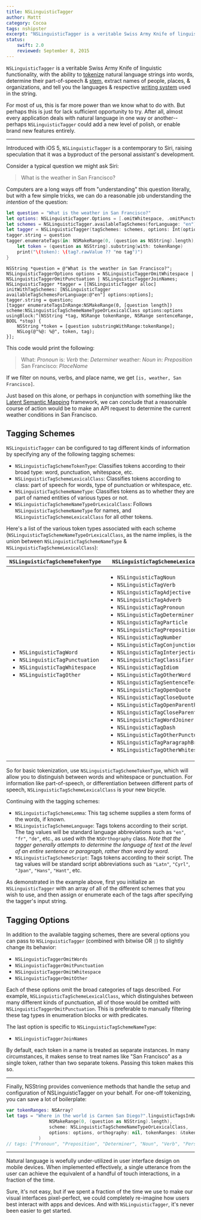 ```yaml
---
title: NSLinguisticTagger
author: Mattt
category: Cocoa
tags: nshipster
excerpt: "NSLinguisticTagger is a veritable Swiss Army Knife of linguistic functionality, with the ability to tokenize natural language strings into words, determine their part-of-speech & stem, extract names of people, places, & organizations, and tell you the languages & respective writing system used in the string."
status:
    swift: 2.0
    reviewed: September 8, 2015
---
```


`NSLinguisticTagger` is a veritable Swiss Army Knife of linguistic functionality, with the ability to [tokenize](https://en.wikipedia.org/wiki/Tokenization) natural language strings into words, determine their part-of-speech & [stem](https://en.wikipedia.org/wiki/Word_stem), extract names of people, places, & organizations, and tell you the languages & respective [writing system](https://en.wikipedia.org/wiki/Writing_system) used in the string.

For most of us, this is far more power than we know what to do with. But perhaps this is just for lack sufficient opportunity to try. After all, almost every application deals with natural language in one way or another--perhaps `NSLinguisticTagger` could add a new level of polish, or enable brand new features entirely.

---

Introduced with iOS 5, `NSLinguisticTagger` is a contemporary to Siri, raising speculation that it was a byproduct of the personal assistant's development.

Consider a typical question we might ask Siri:

> What is the weather in San Francisco?

Computers are a long ways off from "understanding" this question literally, but with a few simple tricks, we can do a reasonable job understanding the _intention_ of the question:

```swift
let question = "What is the weather in San Francisco?"
let options: NSLinguisticTagger.Options = [.omitWhitespace, .omitPunctuation, .joinNames]
let schemes = NSLinguisticTagger.availableTagSchemes(forLanguage: "en")
let tagger = NSLinguisticTagger(tagSchemes: schemes, options: Int(options.rawValue))
tagger.string = question
tagger.enumerateTags(in: NSMakeRange(0, (question as NSString).length), scheme: .nameTypeOrLexicalClass, options: options) { (tag, tokenRange, _, _) in
    let token = (question as NSString).substring(with: tokenRange)
    print("\(token): \(tag?.rawValue ?? "no tag")")
}
```
```objc
NSString *question = @"What is the weather in San Francisco?";
NSLinguisticTaggerOptions options = NSLinguisticTaggerOmitWhitespace | NSLinguisticTaggerOmitPunctuation | NSLinguisticTaggerJoinNames;
NSLinguisticTagger *tagger = [[NSLinguisticTagger alloc] initWithTagSchemes: [NSLinguisticTagger availableTagSchemesForLanguage:@"en"] options:options];
tagger.string = question;
[tagger enumerateTagsInRange:NSMakeRange(0, [question length]) scheme:NSLinguisticTagSchemeNameTypeOrLexicalClass options:options usingBlock:^(NSString *tag, NSRange tokenRange, NSRange sentenceRange, BOOL *stop) {
    NSString *token = [question substringWithRange:tokenRange];
    NSLog(@"%@: %@", token, tag);
}];
```

This code would print the following:

> What: _Pronoun_
> is: _Verb_
> the: _Determiner_
> weather: _Noun_
> in: _Preposition_
> San Francisco: _PlaceName_

If we filter on nouns, verbs, and place name, we get `[is, weather, San Francisco]`.

Just based on this alone, or perhaps in conjunction with something like the [Latent Semantic Mapping](https://developer.apple.com/library/mac/#documentation/LatentSemanticMapping/Reference/LatentSemanticMapping_header_reference/Reference/reference.html) framework, we can conclude that a reasonable course of action would be to make an API request to determine the current weather conditions in San Francisco.

## Tagging Schemes

`NSLinguisticTagger` can be configured to tag different kinds of information by specifying any of the following tagging schemes:

- `NSLinguisticTagSchemeTokenType`: Classifies tokens according to their broad type: word, punctuation, whitespace, etc.
- `NSLinguisticTagSchemeLexicalClass`: Classifies tokens according to class: part of speech for words, type of punctuation or whitespace, etc.
- `NSLinguisticTagSchemeNameType`: Classifies tokens as to whether they are part of named entities of various types or not.
- `NSLinguisticTagSchemeNameTypeOrLexicalClass`: Follows `NSLinguisticTagSchemeNameType` for names, and `NSLinguisticTagSchemeLexicalClass` for all other tokens.

Here's a list of the various token types associated with each scheme (`NSLinguisticTagSchemeNameTypeOrLexicalClass`, as the name implies, is the union between `NSLinguisticTagSchemeNameType` & `NSLinguisticTagSchemeLexicalClass`):

<table>
  <thead>
    <tr>
      <th><code>NSLinguisticTagSchemeTokenType</code></th>
      <th><code>NSLinguisticTagSchemeLexicalClass</code></th>
      <th><code>NSLinguisticTagSchemeNameType</code></th>
    </tr>
  </thead>
  <tbody>
    <tr>
      <td>
        <ul>
          <li><code>NSLinguisticTagWord</code></li>
          <li><code>NSLinguisticTagPunctuation</code></li>
          <li><code>NSLinguisticTagWhitespace</code></li>
          <li><code>NSLinguisticTagOther</code></li>
        </ul>
      </td>
      <td>
        <ul>
          <li><code>NSLinguisticTagNoun</code></li>
          <li><code>NSLinguisticTagVerb</code></li>
          <li><code>NSLinguisticTagAdjective</code></li>
          <li><code>NSLinguisticTagAdverb</code></li>
          <li><code>NSLinguisticTagPronoun</code></li>
          <li><code>NSLinguisticTagDeterminer</code></li>
          <li><code>NSLinguisticTagParticle</code></li>
          <li><code>NSLinguisticTagPreposition</code></li>
          <li><code>NSLinguisticTagNumber</code></li>
          <li><code>NSLinguisticTagConjunction</code></li>
          <li><code>NSLinguisticTagInterjection</code></li>
          <li><code>NSLinguisticTagClassifier</code></li>
          <li><code>NSLinguisticTagIdiom</code></li>
          <li><code>NSLinguisticTagOtherWord</code></li>
          <li><code>NSLinguisticTagSentenceTerminator</code></li>
          <li><code>NSLinguisticTagOpenQuote</code></li>
          <li><code>NSLinguisticTagCloseQuote</code></li>
          <li><code>NSLinguisticTagOpenParenthesis</code></li>
          <li><code>NSLinguisticTagCloseParenthesis</code></li>
          <li><code>NSLinguisticTagWordJoiner</code></li>
          <li><code>NSLinguisticTagDash</code></li>
          <li><code>NSLinguisticTagOtherPunctuation</code></li>
          <li><code>NSLinguisticTagParagraphBreak</code></li>
          <li><code>NSLinguisticTagOtherWhitespace</code></li>
        </ul>
      </td>
      <td>
        <ul>
          <li><code>NSLinguisticTagPersonalName</code></li>
          <li><code>NSLinguisticTagPlaceName</code></li>
          <li><code>NSLinguisticTagOrganizationName</code></li>
        </ul>
      </td>
    </tr>
  </tbody>
</table>

So for basic tokenization, use `NSLinguisticTagSchemeTokenType`, which will allow you to distinguish between words and whitespace or punctuation. For information like part-of-speech, or differentiation between different parts of speech, `NSLinguisticTagSchemeLexicalClass` is your new bicycle.

Continuing with the tagging schemes:

- `NSLinguisticTagSchemeLemma`: This tag scheme supplies a stem forms of the words, if known.
- `NSLinguisticTagSchemeLanguage`: Tags tokens according to their script. The tag values will be standard language abbreviations such as `"en"`, `"fr"`, `"de"`, etc., as used with the `NSOrthography` class. _Note that the tagger generally attempts to determine the language of text at the level of an entire sentence or paragraph, rather than word by word._
- `NSLinguisticTagSchemeScript`: Tags tokens according to their script. The tag values will be standard script abbreviations such as `"Latn"`, `"Cyrl"`, `"Jpan"`, `"Hans"`, `"Hant"`, etc.

As demonstrated in the example above, first you initialize an `NSLinguisticTagger` with an array of all of the different schemes that you wish to use, and then assign or enumerate each of the tags after specifying the tagger's input string.

## Tagging Options

In addition to the available tagging schemes, there are several options you can pass to `NSLinguisticTagger` (combined with bitwise OR `|`) to slightly change its behavior:

- `NSLinguisticTaggerOmitWords`
- `NSLinguisticTaggerOmitPunctuation`
- `NSLinguisticTaggerOmitWhitespace`
- `NSLinguisticTaggerOmitOther`

Each of these options omit the broad categories of tags described. For example, `NSLinguisticTagSchemeLexicalClass`, which distinguishes between many different kinds of punctuation, all of those would be omitted with `NSLinguisticTaggerOmitPunctuation`. This is preferable to manually filtering these tag types in enumeration blocks or with predicates.

The last option is specific to `NSLinguisticTagSchemeNameType`:

- `NSLinguisticTaggerJoinNames`

By default, each token in a name is treated as separate instances. In many circumstances, it makes sense to treat names like "San Francisco" as a single token, rather than two separate tokens. Passing this token makes this so.

---

Finally, NSString provides convenience methods that handle the setup and configuration of NSLinguisticTagger on your behalf. For one-off tokenizing, you can save a lot of boilerplate:

```swift
var tokenRanges: NSArray?
let tags = "Where in the world is Carmen San Diego?".linguisticTagsInRange(
				NSMakeRange(0, (question as NSString).length), 
				scheme: NSLinguisticTagSchemeNameTypeOrLexicalClass, 
				options: options, orthography: nil, tokenRanges: &tokenRanges
			)
// tags: ["Pronoun", "Preposition", "Determiner", "Noun", "Verb", "PersonalName"]
```

---

Natural language is woefully under-utilized in user interface design on mobile devices. When implemented effectively, a single utterance from the user can achieve the equivalent of a handful of touch interactions, in a fraction of the time.

Sure, it's not easy, but if we spent a fraction of the time we use to make our visual interfaces pixel-perfect, we could completely re-imagine how users best interact with apps and devices. And with `NSLinguisticTagger`, it's never been easier to get started.
